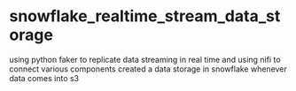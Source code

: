 # snowflake_realtime_stream_data_storage
using python faker to replicate data streaming in real time and using nifi to connect various components created a data storage in snowflake whenever data comes into s3

